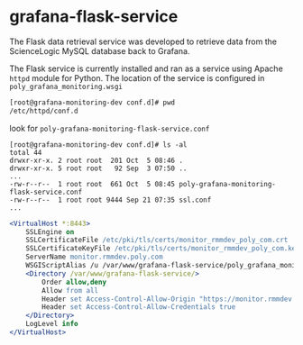 

# grafana-flask-service

The Flask data retrieval service was developed to retrieve data from the ScienceLogic MySQL database back to Grafana.

The Flask service is currently installed and ran as a service using Apache `httpd` module for Python. The location of the service is configured in `poly_grafana_monitoring.wsgi`

```bash
[root@grafana-monitoring-dev conf.d]# pwd
/etc/httpd/conf.d
```

look for `poly-grafana-monitoring-flask-service.conf`
```
[root@grafana-monitoring-dev conf.d]# ls -al
total 44
drwxr-xr-x. 2 root root  201 Oct  5 08:46 .
drwxr-xr-x. 5 root root   92 Sep  3 07:50 ..
...
-rw-r--r--  1 root root  661 Oct  5 08:45 poly-grafana-monitoring-flask-service.conf
-rw-r--r--  1 root root 9444 Sep 21 07:35 ssl.conf
...
```

```apache
<VirtualHost *:8443>
    SSLEngine on
    SSLCertificateFile /etc/pki/tls/certs/monitor_rmmdev_poly_com.crt
    SSLCertificateKeyFile /etc/pki/tls/certs/monitor_rmmdev_poly_com.key
    ServerName monitor.rmmdev.poly.com
    WSGIScriptAlias /u /var/www/grafana-flask-service/poly_grafana_monitoring.wsgi
    <Directory /var/www/grafana-flask-service/>
        Order allow,deny
        Allow from all
        Header set Access-Control-Allow-Origin "https://monitor.rmmdev.poly.com"
        Header set Access-Control-Allow-Credentials true
    </Directory>
    LogLevel info
</VirtualHost>
```